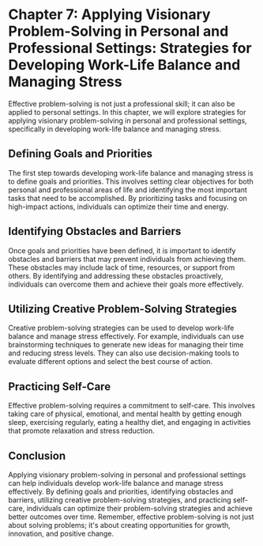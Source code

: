 Chapter 7: Applying Visionary Problem-Solving in Personal and Professional Settings: Strategies for Developing Work-Life Balance and Managing Stress
====================================================================================================================================================

Effective problem-solving is not just a professional skill; it can also be applied to personal settings. In this chapter, we will explore strategies for applying visionary problem-solving in personal and professional settings, specifically in developing work-life balance and managing stress.

Defining Goals and Priorities
-----------------------------

The first step towards developing work-life balance and managing stress is to define goals and priorities. This involves setting clear objectives for both personal and professional areas of life and identifying the most important tasks that need to be accomplished. By prioritizing tasks and focusing on high-impact actions, individuals can optimize their time and energy.

Identifying Obstacles and Barriers
----------------------------------

Once goals and priorities have been defined, it is important to identify obstacles and barriers that may prevent individuals from achieving them. These obstacles may include lack of time, resources, or support from others. By identifying and addressing these obstacles proactively, individuals can overcome them and achieve their goals more effectively.

Utilizing Creative Problem-Solving Strategies
---------------------------------------------

Creative problem-solving strategies can be used to develop work-life balance and manage stress effectively. For example, individuals can use brainstorming techniques to generate new ideas for managing their time and reducing stress levels. They can also use decision-making tools to evaluate different options and select the best course of action.

Practicing Self-Care
--------------------

Effective problem-solving requires a commitment to self-care. This involves taking care of physical, emotional, and mental health by getting enough sleep, exercising regularly, eating a healthy diet, and engaging in activities that promote relaxation and stress reduction.

Conclusion
----------

Applying visionary problem-solving in personal and professional settings can help individuals develop work-life balance and manage stress effectively. By defining goals and priorities, identifying obstacles and barriers, utilizing creative problem-solving strategies, and practicing self-care, individuals can optimize their problem-solving strategies and achieve better outcomes over time. Remember, effective problem-solving is not just about solving problems; it's about creating opportunities for growth, innovation, and positive change.
